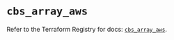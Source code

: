 # `cbs_array_aws`

Refer to the Terraform Registry for docs: [`cbs_array_aws`](https://registry.terraform.io/providers/purestorage-openconnect/cbs/0.11.2/docs/resources/array_aws).
